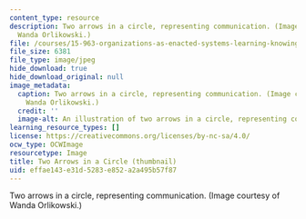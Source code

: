 ```yaml
---
content_type: resource
description: Two arrows in a circle, representing communication. (Image courtesy of
  Wanda Orlikowski.)
file: /courses/15-963-organizations-as-enacted-systems-learning-knowing-and-change-fall-2002/effae143e31d5283e852a2a495b57f87_15-963f02-th.jpg
file_size: 6381
file_type: image/jpeg
hide_download: true
hide_download_original: null
image_metadata:
  caption: Two arrows in a circle, representing communication. (Image courtesy of
    Wanda Orlikowski.)
  credit: ''
  image-alt: An illustration of two arrows in a circle, representing communication.
learning_resource_types: []
license: https://creativecommons.org/licenses/by-nc-sa/4.0/
ocw_type: OCWImage
resourcetype: Image
title: Two Arrows in a Circle (thumbnail)
uid: effae143-e31d-5283-e852-a2a495b57f87
---
```

Two arrows in a circle, representing communication. (Image courtesy of Wanda Orlikowski.)